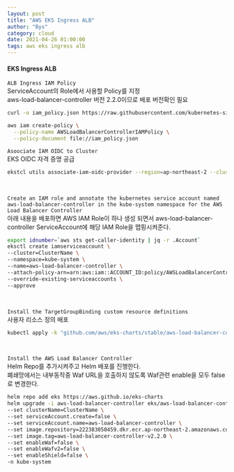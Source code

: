 ```yaml
---
layout: post
title: "AWS EKS Ingress ALB"
author: "Bys"
category: cloud
date: 2021-04-26 01:00:00
tags: aws eks ingress alb
---
```


#### EKS Ingress ALB

`ALB Ingress IAM Policy`  
ServiceAccount의 Role에서 사용할 Policy를 지정  
aws-load-balancer-controller 버전 2.2.0이므로 배포 버전확인 필요  
```bash
curl -o iam_policy.json https://raw.githubusercontent.com/kubernetes-sigs/aws-load-balancer-controller/v2.2.0/docs/install/iam_policy.json

aws iam create-policy \
  --policy-name AWSLoadBalancerControllerIAMPolicy \
  --policy-document file://iam_policy.json
```

`Asoociate IAM OIDC to Cluster`  
EKS OIDC 자격 증명 공급  
```bash
ekstcl utils associate-iam-oidc-provider --region=ap-northeast-2 --cluster=ClusterName --approve
```
<br>

`Create an IAM role and annotate the kubernetes service account named aws-load-balancer-controller in the kube-system namespace for the AWS Load Balancer Controller`  
아래 내용을 배포하면 AWS IAM Role이 하나 생성 되면서 aws-load-balancer-controller ServiceAccount에 해당 IAM Role을 맵핑시켜준다.  
```bash
export idnumber=`aws sts get-caller-identity | jq -r .Account`
eksctl create iamserviceaccount \
--cluster=ClusterName \
--namespace=kube-system \
--name=aws-load-balancer-controller \
--attach-policy-arn=arn:aws:iam::ACCOUNT_ID:policy/AWSLoadBalancerControllerIAMPolicy \
--override-existing-serviceaccounts \
--approve
```
<br>


`Install the TargetGroupBinding custom resource definitions`  
사용자 리소스 정의 배포  
```bash
kubectl apply -k "github.com/aws/eks-charts/stable/aws-load-balancer-controller//crds?ref=master"
```
<br>

`Install the AWS Load Balancer Controller`  
Helm Repo를 추가시켜주고 Helm 배포를 진행한다.  
폐쇄망에서는 내부동작중 Waf URL을 호출하지 않도록 Waf관련 enable을 모두 false로 변경한다.  
```bash
helm repo add eks https://aws.github.io/eks-charts
helm upgrade -i aws-load-balancer-controller eks/aws-load-balancer-controller \
--set clusterName=ClusterName \
--set serviceAccount.create=false \
--set serviceAccount.name=aws-load-balancer-controller \
--set image.repository=222383050459.dkr.ecr.ap-northeast-2.amazonaws.com/opensource-components \
--set image.tag=aws-load-balancer-controller-v2.2.0 \
--set enableWaf=false \
--set enableWafv2=false \
--set enableShield=false \
-n kube-system
```
<br>
